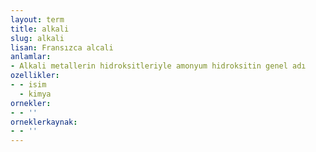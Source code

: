```yaml
---
layout: term
title: alkali
slug: alkali
lisan: Fransızca alcali
anlamlar:
- Alkali metallerin hidroksitleriyle amonyum hidroksitin genel adı
ozellikler:
- - isim
  - kimya
ornekler:
- - ''
orneklerkaynak:
- - ''
---
```


